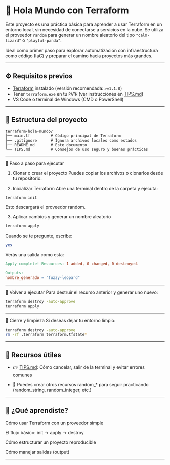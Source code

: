 # 🌱 Hola Mundo con Terraform

Este proyecto es una práctica básica para aprender a usar Terraform en un entorno local, sin necesidad de conectarse a servicios en la nube. Se utiliza el proveedor `random` para generar un nombre aleatorio del tipo `"calm-lizard"` o `"playful-panda"`.

Ideal como primer paso para explorar automatización con infraestructura como código (IaC) y preparar el camino hacia proyectos más grandes.

---

## ⚙️ Requisitos previos

- [Terraform](https://developer.hashicorp.com/terraform/downloads) instalado (versión recomendada: `>=1.1.0`)
- Tener `terraform.exe` en tu `PATH` (ver instrucciones en [TIPS.md](./TIPS.md))
- VS Code o terminal de Windows (CMD o PowerShell)

---

## 📁 Estructura del proyecto

```plaintext
terraform-hola-mundo/
├── main.tf         # Código principal de Terraform
├── .gitignore      # Ignora archivos locales como estados
├── README.md       # Este documento
└── TIPS.md         # Consejos de uso seguro y buenas prácticas
```

---

🚀 Paso a paso para ejecutar
1. Clonar o crear el proyecto
Puedes copiar los archivos o clonarlos desde tu repositorio.

2. Inicializar Terraform
Abre una terminal dentro de la carpeta y ejecuta:
```bash
terraform init
```
Esto descargará el proveedor random.

3. Aplicar cambios y generar un nombre aleatorio
```bash
terraform apply
```
Cuando se te pregunte, escribe:
```bash
yes
```
Verás una salida como esta:
```makefile
Apply complete! Resources: 1 added, 0 changed, 0 destroyed.

Outputs:
nombre_generado = "fuzzy-leopard"
```

---

🔁 Volver a ejecutar
Para destruir el recurso anterior y generar uno nuevo:
```bash
terraform destroy -auto-approve
terraform apply
```

---

🧼 Cierre y limpieza
Si deseas dejar tu entorno limpio:
```bash
terraform destroy -auto-approve
rm -rf .terraform terraform.tfstate*
```

---

## 📎 Recursos útiles

- 👉  [TIPS.md](/TIPS.md): Cómo cancelar, salir de la terminal y evitar errores comunes

- 🧪 Puedes crear otros recursos random_* para seguir practicando (random_string, random_integer, etc.)

---

## 🧠 ¿Qué aprendiste?
Cómo usar Terraform con un proveedor simple

El flujo básico: init → apply → destroy

Cómo estructurar un proyecto reproducible

Cómo manejar salidas (output)

---

